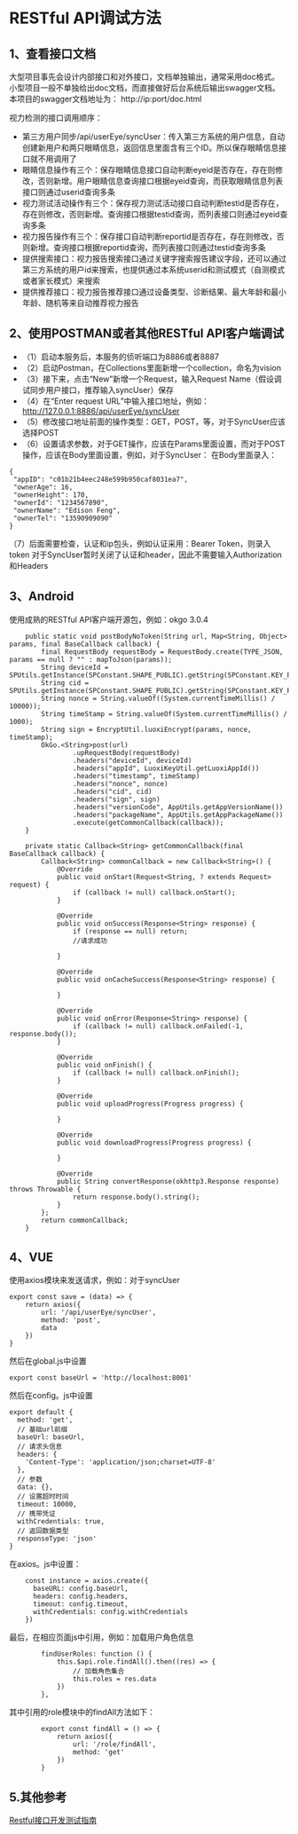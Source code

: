 # RESTful API调试方法


## 1、查看接口文档

大型项目事先会设计内部接口和对外接口，文档单独输出，通常采用doc格式。
小型项目一般不单独给出doc文档，而直接做好后台系统后输出swagger文档。
本项目的swagger文档地址为：
http://ip:port/doc.html

视力检测的接口调用顺序：
- 第三方用户同步/api/userEye/syncUser：传入第三方系统的用户信息，自动创建新用户和两只眼睛信息，返回信息里面含有三个ID。所以保存眼睛信息接口就不用调用了
- 眼睛信息操作有三个：保存眼睛信息接口自动判断eyeid是否存在，存在则修改，否则新增。用户眼睛信息查询接口根据eyeid查询，而获取眼睛信息列表接口则通过userid查询多条
- 视力测试活动操作有三个：保存视力测试活动接口自动判断testid是否存在，存在则修改，否则新增。查询接口根据testid查询，而列表接口则通过eyeid查询多条
- 视力报告操作有三个：保存接口自动判断reportid是否存在，存在则修改，否则新增。查询接口根据reportid查询，而列表接口则通过testid查询多条
- 提供搜索接口：视力报告搜索接口通过关键字搜索报告建议字段，还可以通过第三方系统的用户id来搜索，也提供通过本系统userid和测试模式（自测模式或者家长模式）来搜索
- 提供推荐接口：视力报告推荐接口通过设备类型、诊断结果、最大年龄和最小年龄、随机等来自动推荐视力报告

## 2、使用POSTMAN或者其他RESTful API客户端调试
- （1）启动本服务后，本服务的侦听端口为8886或者8887
- （2）启动Postman，在Collections里面新增一个collection，命名为vision
- （3）接下来，点击“New”新增一个Request，输入Request Name（假设调试同步用户接口，推荐输入syncUser）保存
- （4）在“Enter request URL”中输入接口地址，例如：http://127.0.0.1:8886/api/userEye/syncUser
- （5）修改接口地址前面的操作类型：GET，POST，等，对于SyncUser应该选择POST
- （6）设置请求参数，对于GET操作，应该在Params里面设置，而对于POST操作，应该在Body里面设置，例如，对于SyncUser：
在Body里面录入：

```
{
 "appID": "c01b21b4eec248e599b950caf8031ea7",
 "ownerAge": 16,
 "ownerHeight": 170,
 "ownerId": "1234567890",
 "ownerName": "Edison Feng",
 "ownerTel": "13590909090"
}
```

（7）后面需要检查，认证和ip包头，例如认证采用：Bearer Token，则录入token
对于SyncUser暂时关闭了认证和header，因此不需要输入Authorization和Headers

## 3、Android
使用成熟的RESTful API客户端开源包，例如：okgo 3.0.4


```
    public static void postBodyNoToken(String url, Map<String, Object> params, final BaseCallback callback) {
        final RequestBody requestBody = RequestBody.create(TYPE_JSON, params == null ? "" : mapToJson(params));
        String deviceId = SPUtils.getInstance(SPConstant.SHAPE_PUBLIC).getString(SPConstant.KEY_PUBLIC_DEVICE_CODE);
        String cid = SPUtils.getInstance(SPConstant.SHAPE_PUBLIC).getString(SPConstant.KEY_PUBLIC_CID);
        String nonce = String.valueOf((System.currentTimeMillis() / 10000));
        String timeStamp = String.valueOf(System.currentTimeMillis() / 1000);
        String sign = EncryptUtil.luoxiEncrypt(params, nonce, timeStamp);
        OkGo.<String>post(url)
                .upRequestBody(requestBody)
                .headers("deviceId", deviceId)
                .headers("appId", LuoxiKeyUtil.getLuoxiAppId())
                .headers("timestamp", timeStamp)
                .headers("nonce", nonce)
                .headers("cid", cid)
                .headers("sign", sign)
                .headers("versionCode", AppUtils.getAppVersionName())
                .headers("packageName", AppUtils.getAppPackageName())
                .execute(getCommonCallback(callback));
    }

    private static Callback<String> getCommonCallback(final BaseCallback callback) {
        Callback<String> commonCallback = new Callback<String>() {
            @Override
            public void onStart(Request<String, ? extends Request> request) {
                if (callback != null) callback.onStart();
            }

            @Override
            public void onSuccess(Response<String> response) {
                if (response == null) return;
                //请求成功

            }

            @Override
            public void onCacheSuccess(Response<String> response) {

            }

            @Override
            public void onError(Response<String> response) {
                if (callback != null) callback.onFailed(-1, response.body());
            }

            @Override
            public void onFinish() {
                if (callback != null) callback.onFinish();
            }

            @Override
            public void uploadProgress(Progress progress) {

            }

            @Override
            public void downloadProgress(Progress progress) {

            }

            @Override
            public String convertResponse(okhttp3.Response response) throws Throwable {
                return response.body().string();
            }
        };
        return commonCallback;
    }
```

## 4、VUE

使用axios模块来发送请求，例如：对于syncUser

```
export const save = (data) => {
    return axios({
        url: '/api/userEye/syncUser',
        method: 'post',
        data
    })
}

```
然后在global.js中设置

```
export const baseUrl = 'http://localhost:8001'
```

然后在config。js中设置

```
export default {
  method: 'get',
  // 基础url前缀
  baseUrl: baseUrl,
  // 请求头信息
  headers: {
    'Content-Type': 'application/json;charset=UTF-8'
  },
  // 参数
  data: {},
  // 设置超时时间
  timeout: 10000,
  // 携带凭证
  withCredentials: true,
  // 返回数据类型
  responseType: 'json'
}
```

在axios。js中设置：

```
    const instance = axios.create({
      baseURL: config.baseUrl,
      headers: config.headers,
      timeout: config.timeout,
      withCredentials: config.withCredentials
    })
```

最后，在相应页面js中引用，例如：加载用户角色信息

```
		findUserRoles: function () {
			this.$api.role.findAll().then((res) => {
				// 加载角色集合
				this.roles = res.data	
			})
		},
```
其中引用的role模块中的findAll方法如下：


```
		export const findAll = () => {
		    return axios({
		        url: '/role/findAll',
		        method: 'get'
		    })
		}
```

## 5.其他参考

[Restful接口开发测试指南](https://blog.51cto.com/u_5526964/2399162)
		
